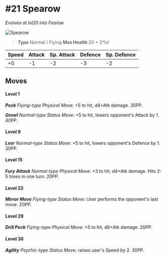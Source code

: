 # #21 Spearow
*Evolves at lvl20 into Fearow*

![Spearow](https://img.pokemondb.net/sprites/home/normal/1x/spearow.png)

> **Type** Normal / Flying
> **Max Health** 20 + 2\*lvl

| Speed | Attack | Sp. Attack | Defence | Sp. Defence |
| ----- | ------ | ---------- | ------- | ----------- |
| +0 | -1 | -2 | -3 | -2 |

## Moves
#### Level 1

***Peck** Flying-type Physical Move*: +5 to hit, d4+Atk damage.  35PP.

***Growl** Normal-type Status Move*: +5 to hit, lowers opponent's Attack by 1. 40PP.
#### Level 9

***Leer** Normal-type Status Move*: +5 to hit, lowers opponent's Defence by 1. 30PP.
#### Level 15

***Fury Attack** Normal-type Physical Move*: +3 to hit, d4+Atk damage. Hits 2-5 times in one turn. 20PP.
#### Level 22

***Mirror Move** Flying-type Status Move*: User performs the opponent's last move. 20PP.
#### Level 29

***Drill Peck** Flying-type Physical Move*: +5 to hit, d8+Atk damage.  20PP.
#### Level 36

***Agility** Psychic-type Status Move*: raises user's Speed by 2. 30PP.

